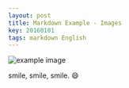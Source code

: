 ```yaml
---
layout: post
title: Markdown Example - Images
key: 20160101
tags: markdown English
---
```


![example image](https://wx3.sinaimg.cn/large/73bd9e13ly1fjlekzmmdjj20sg0sgqko.jpg "An exemplary image")

smile, smile, smile. :smile: